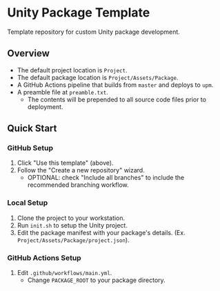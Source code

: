 # Unity Package Template
Template repository for custom Unity package development.

## Overview
- The default project location is `Project`.
- The default package location is `Project/Assets/Package`.
- A GitHub Actions pipeline that builds from `master` and deploys to `upm`.
- A preamble file at `preamble.txt`.
	- The contents will be prepended to all source code files prior to deployment.

## Quick Start
### GitHub Setup
1. Click "Use this template" (above).
2. Follow the "Create a new repository" wizard.
	- OPTIONAL: check "Include all branches" to include the recommended branching workflow.

### Local Setup
1. Clone the project to your workstation.
2. Run `init.sh` to setup the Unity project.
3. Edit the package manifest with your package's details. (Ex. `Project/Assets/Package/project.json`).

### GitHub Actions Setup
1. Edit `.github/workflows/main.yml`.
	- Change `PACKAGE_ROOT` to your package directory.
